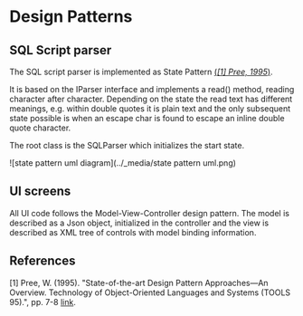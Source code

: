 # Design Patterns

## SQL Script parser

The SQL script parser is implemented as State Pattern [(_[1] Pree, 1995_)](http://citeseerx.ist.psu.edu/viewdoc/download?doi=10.1.1.28.5123&rep=rep1&type=pdf).

It is based on the IParser interface and implements a read() method, reading character after character.
Depending on the state the read text has different meanings, e.g. within double quotes it is plain text and the only subsequent state possible is when an escape char is found to escape an inline double quote character.

The root class is the SQLParser which initializes the start state.

![state pattern uml diagram](../_media/state pattern uml.png)


## UI screens

All UI code follows the Model-View-Controller design pattern. The model is described as a Json object, initialized in the controller and the view is described as XML tree of controls with model binding information.


## References

<a id="1">[1]</a> Pree, W. (1995). "State-of-the-art Design Pattern Approaches—An Overview. Technology of Object-Oriented Languages and Systems (TOOLS 95).", pp. 7-8 [link](http://citeseerx.ist.psu.edu/viewdoc/download?doi=10.1.1.28.5123&rep=rep1&type=pdf).

